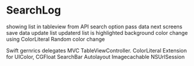 # SearchLog

showing list in tableview from API
search option
pass data next screens
save data
update list
updaterd list is highlighted
background color change using ColorLiteral
Random color change


Swift
gernrics
delegates
MVC 
TableViewController.
ColorLiteral
Extension for UIColor, CGFloat
SearchBar
Autolayout
Imagecachable
NSUrlSession



